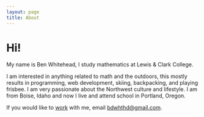 ```yaml
---
layout: page
title: About
---
```

Hi!
====================
<div class="message">
	My name is Ben Whitehead, I study mathematics at Lewis & Clark College.
</div>

I am interested in anything related to math and the outdoors, this mostly results in programming, web development, skiing, backpacking, and playing frisbee. I am very passionate about the Northwest culture and lifestyle. I am from Boise, Idaho and now I live and attend school in Portland, Oregon.

If you would like to <a href="/work">work</a> with me, email <a href="mailto:bdwhthd@gmail.com">
bdwhthd@gmail.com</a>.